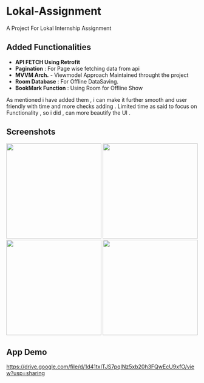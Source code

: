 # Lokal-Assignment
A Project For Lokal Internship Assignment

## Added Functionalities

- **API FETCH Using Retrofit**
- **Pagination** : For Page wise fetching data from api
- **MVVM Arch.** - Viewmodel Approach Maintained throught the project
- **Room Database** : For Offline DataSaving.
- **BookMark Function** : Using Room for Offline Show

As mentioned i have added them , i can make it further smooth and user friendly with time and more checks adding . 
Limited time as said to focus on Functionality , so i did , can more beautify the UI . 

## Screenshots
 <img src="https://github.com/user-attachments/assets/45e4acf5-46db-42d3-810c-fe1db488419e" width="250"/>
 <img src="https://github.com/user-attachments/assets/7ff27702-1320-4f3b-9d56-f922c8781e92" width="250"/>
 <img src="https://github.com/user-attachments/assets/1cc0d235-e199-41b6-b76f-654e0331c551" width="250"/>
 <img src="https://github.com/user-attachments/assets/35c3d395-e7e4-4f4d-b692-14bb95526ad3" width="250"/>


## App Demo

https://drive.google.com/file/d/1d41txITJS7pqINz5xb20h3FQwEcU9xfO/view?usp=sharing


